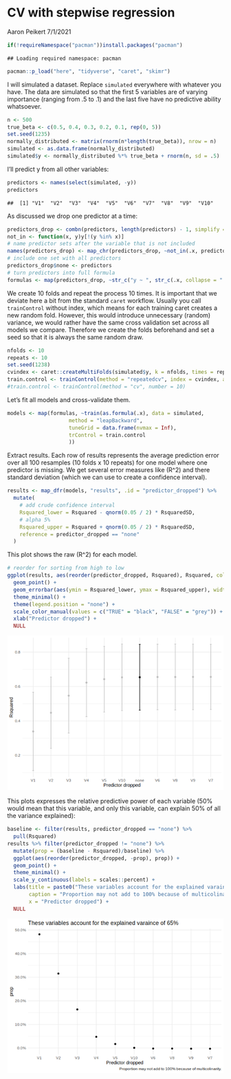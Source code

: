 CV with stepwise regression
================
Aaron Peikert
7/1/2021

<!-- README.md is generated from README.Rmd. Please edit that file -->

``` r
if(!requireNamespace("pacman"))install.packages("pacman")
```

    ## Loading required namespace: pacman

``` r
pacman::p_load("here", "tidyverse", "caret", "skimr")
```

I will simulated a dataset. Replace `simulated` everywhere with whatever
you have. The data are simulated so that the first 5 variables are of
varying importance (ranging from .5 to .1) and the last five have no
predictive ability whatsoever.

``` r
n <- 500
true_beta <- c(0.5, 0.4, 0.3, 0.2, 0.1, rep(0, 5))
set.seed(1235)
normally_distributed <- matrix(rnorm(n*length(true_beta)), nrow = n)
simulated <- as.data.frame(normally_distributed)
simulated$y <- normally_distributed %*% true_beta + rnorm(n, sd = .5)
```

I’ll predict y from all other variables:

``` r
predictors <- names(select(simulated, -y))
predictors
```

    ##  [1] "V1"  "V2"  "V3"  "V4"  "V5"  "V6"  "V7"  "V8"  "V9"  "V10"

As discussed we drop one predictor at a time:

``` r
predictors_drop <- combn(predictors, length(predictors) - 1, simplify = FALSE)
not_in <- function(x, y)y[!(y %in% x)]
# name predictor sets after the variable that is not included
names(predictors_drop) <- map_chr(predictors_drop, ~not_in(.x, predictors))
# include one set with all predictors
predictors_drop$none <- predictors
# turn predictors into full formula
formulas <- map(predictors_drop, ~str_c("y ~ ", str_c(.x, collapse = " + ")))
```

We create 10 folds and repeat the process 10 times. It is important that
we deviate here a bit from the standard `caret` workflow. Usually you
call `trainControl` without index, which means for each training caret
creates a new random fold. However, this would introduce unnecessary
(random) variance, we would rather have the same cross validation set
across all models we compare. Therefore we create the folds beforehand
and set a seed so that it is always the same random draw.

``` r
nfolds <- 10
repeats <- 10
set.seed(1238)
cvindex <- caret::createMultiFolds(simulated$y, k = nfolds, times = repeats)
train.control <- trainControl(method = "repeatedcv", index = cvindex, allowParallel = TRUE, repeats = repeats)
#train.control <- trainControl(method = "cv", number = 10)
```

Let’s fit all models and cross-validate them.

``` r
models <- map(formulas, ~train(as.formula(.x), data = simulated,
                    method = "leapBackward",
                    tuneGrid = data.frame(nvmax = Inf),
                    trControl = train.control
                    ))
```

Extract results. Each row of results represents the average prediction
error over all 100 resamples (10 folds x 10 repeats) for one model where
one predictor is missing. We get several error measures like \(R^2\) and
there standard deviation (which we can use to create a confidence
interval).

``` r
results <- map_dfr(models, "results", .id = "predictor_dropped") %>%
  mutate(
    # add crude confidence interval
    Rsquared_lower = Rsquared - qnorm(0.05 / 2) * RsquaredSD,
    # alpha 5%
    Rsquared_upper = Rsquared + qnorm(0.05 / 2) * RsquaredSD,
    reference = predictor_dropped == "none"
  )
```

This plot shows the raw \(R^2\) for each model.

``` r
# reorder for sorting from high to low
ggplot(results, aes(reorder(predictor_dropped, Rsquared), Rsquared, color = reference)) +
  geom_point() +
  geom_errorbar(aes(ymin = Rsquared_lower, ymax = Rsquared_upper), width = .1) +
  theme_minimal() +
  theme(legend.position = "none") +
  scale_color_manual(values = c("TRUE" = "black", "FALSE" = "grey")) +
  xlab("Predictor dropped") +
  NULL
```

![](README_files/figure-gfm/unnamed-chunk-8-1.png)<!-- -->

This plots expresses the relative predictive power of each variable (50%
would mean that this variable, and only this variable, can explain 50%
of all the variance explained):

``` r
baseline <- filter(results, predictor_dropped == "none") %>% 
  pull(Rsquared)
results %>% filter(predictor_dropped != "none") %>% 
  mutate(prop = (baseline - Rsquared)/baseline) %>% 
  ggplot(aes(reorder(predictor_dropped, -prop), prop)) +
  geom_point() +
  theme_minimal() +
  scale_y_continuous(labels = scales::percent) +
  labs(title = paste0("These variables account for the explained varaince of ", round(baseline*100), "%"),
       caption = "Proportion may not add to 100% because of multicolinarity.",
       x = "Predictor dropped") +
  NULL
```

![](README_files/figure-gfm/unnamed-chunk-9-1.png)<!-- -->
